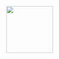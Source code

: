 <img src="https://github.githubassets.com/images/mona-loading-default.gif" width="124" height="124"/>
